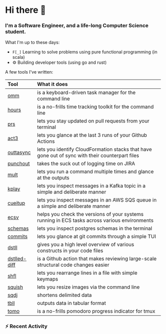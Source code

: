 Hi there 👋
===

### I'm a Software Engineer, and a life-long Computer Science student.


What I'm up to these days:

- `F[_]` Learning to solve problems using pure functional programming (in scala)
- ⚙️ Building developer tools (using go and rust)

A few tools I've written:

| Tool                                                        | What it does                                                                                    |
|:------------------------------------------------------------|:------------------------------------------------------------------------------------------------|
| [omm](https://github.com/dhth/omm)                          | is a keyboard-driven task manager for the command line                                          |
| [hours](https://github.com/dhth/hours)                      | is a no-frills time tracking toolkit for the command line                                       |
| [prs](https://github.com/dhth/prs)                          | lets you stay updated on pull requests from your terminal                                       |
| [act3](https://github.com/dhth/act3)                        | lets you glance at the last 3 runs of your Github Actions                                       |
| [outtasync](https://github.com/dhth/outtasync)              | lets you identify CloudFormation stacks that have gone out of sync with their counterpart files |
| [punchout](https://github.com/dhth/punchout)                | takes the suck out of logging time on JIRA                                                      |
| [mult](https://github.com/dhth/mult)                        | lets you run a command multiple times and glance at the outputs                                 |
| [kplay](https://github.com/dhth/kplay)                      | lets you inspect messages in a Kafka topic in a simple and deliberate manner                    |
| [cueitup](https://github.com/dhth/cueitup)                  | lets you inspect messages in an AWS SQS queue in a simple and deliberate manner                 |
| [ecsv](https://github.com/dhth/ecsv)                        | helps you check the versions of your systems running in ECS tasks across various environments   |
| [schemas](https://github.com/dhth/schemas)                  | lets you inspect postgres schemas in the terminal                                               |
| [commits](https://github.com/dhth/commits)                  | lets you glance at git commits through a simple TUI                                             |
| [dstll](https://github.com/dhth/dstll)                      | gives you a high level overview of various constructs in your code files                        |
| [dstlled-diff](https://github.com/dhth/dstlled-diff-action) | is a Github action that makes reviewing large-scale structural code changes easier              |
| [shfl](https://github.com/dhth/shfl)                        | lets you rearrange lines in a file with simple keymaps                                          |
| [squish](https://github.com/dhth/squish)                    | lets you resize images via the command line                                                     |
| [sqdj](https://github.com/dhth/sqdj)                        | shortens delimited data                                                                         |
| [tbll](https://github.com/dhth/tbll)                        | outputs data in tabular format                                                                  |
| [tomo](https://github.com/dhth/tomo)                        | is a no-frills pomodoro progress indicator for tmux                                             |

### :zap: Recent Activity

<!--START_SECTION:activity-->
<!--END_SECTION:activity-->
